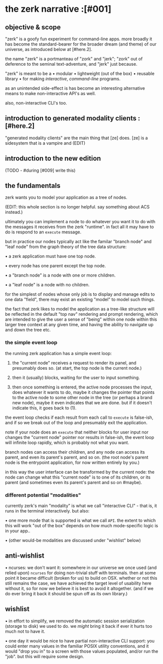 # the zerk narrative :[#001]

## objective & scope

"zerk" is a goofy fun experiment for command-line apps. more broadly
it has become the standard-bearer for the broader dream (and theme)
of our universe, as introduced below at [#here.2].

the name "zerk" is a portmanteau of "zork" and "jerk"; "zork" out of
deference to the seminal text-adventure, and "jerk" just because.

"zerk" is meant to be a
  • modular
  • lightweight (out of the box)
  • reusable library
  • for making *interactive*, *command-line* programs.

as an unintended side-effect is has become an interesting alternative
means to make non-interactive API's as well.

also, non-interactive CLI's too.




## introduction to generated modality clients :[#here.2]

"generated modality clients" are the main thing that [ze] does. [ze] is
a sidesystem that is a vampire and (EDIT)




## introduction to the new edition

(TODO - #during [#009] write this)




## the fundamentals

zerk wants you to model your application as a tree of nodes.

(EDIT: this whole section is no longer helpful. say something about ACS
instead.)

ultimately you can implement a node to do whatever you want it to do
with the messages it receives from the zerk "runtime". in fact all it
may have to do is respond to an `execute` message.

but in practice our nodes typically act like the familar "branch node"
and "leaf node" from the graph theory of the tree data structure:

  • a zerk application must have one top node.

  • every node has one parent except the top node.

  • a "branch node" is a node with one or more children.

  • a "leaf node" is a node with no children.

for the simplest of nodes whose only job is to display and manage edits
to one data "field", there may exist an existing "model" to model such
things.

the fact that zerk likes to model the application as a tree-like
structure will be reflected in the default "top nav" rendering and
prompt rendering, which are intended to give the user a sense of "being"
within one node within this larger tree context at any given time, and
having the ability to navigate up and down the tree etc.




### the simple event loop

the running zerk application has a simple event loop:

1) the "current node" receives a request to render its panel, and
   presumably does so. (at start, the top node is the current node.)

2) then it (usually) blocks, waiting for the user to input something.

3) then once something is entered, the active node processes the input,
   does whatever it wants to do, maybe it changes the pointer that
   points to the active node to some other node in the tree (or
   perhaps a brand new node), maybe it even indicates that we are
   done. but if it doesn't indicate this, it goes back to (1).

the event loop checks if each result from each call to `execute` is
false-ish, and if so we break out of the loop and presumably exit the
application.

note if your node does an `execute` that neither blocks for user
input nor changes the "current node" pointer nor results in false-ish,
the event loop will infinite loop rapidly, which is probably not what
you want.

branch nodes can access their children, and any node can access its
parent, and even its parent's parent, and so on. (the root node's parent
node is the entrypoint application, for now written entirely by you.)

in this way the user interface can be transformed by the current node:
the node can change what this "current node" is to one of its children,
or its parent (and sometimes even its parent's parent and so on #maybe).




### different potential "modalities"

currently zerk's main "modality" is what we call "interactive CLI" -
that is, it runs in the terminal interactively. but also:

  • one more mode that is supported is what we call `API`. the
    extent to which this will work "out of the box" depends on
    how much mode-specific logic is in your app..

  • (other would-be modalities are discussed under "wishlist" below)




## anti-wishlist

  • ncurses: we don't want it: somewhere in our universe we once used
    (and relied upon) `ncurses` for doing non-trivial stuff with terminals.
    then at some point it became difficult (broken for us) to build on OSX.
    whether or not this still remains the case, we have achieved the
    target level of usability here without it, so for now we believe it
    is best to avoid it altogether. (and if we do ever bring it back it
    should be spun off as its own library.)




## wishlist

  • in effort to simplify, we removed the automatic session
    serialization (storage to disk) we used to do. we *might* bring
    it back if ever it hurts too much not to have it.

  • one day it would be nice to have partial non-interactive CLI
    support: you could enter many values in the familiar POSIX utility
    conventions, and it would "drop you in" to a screen with those
    values populated, and/or run the "job". but this will require some
    design.
